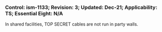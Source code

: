 ### Control: ism-1133; Revision: 3; Updated: Dec-21; Applicability: TS; Essential Eight: N/A
<p>In shared facilities, TOP SECRET cables are not run in party walls.</p>